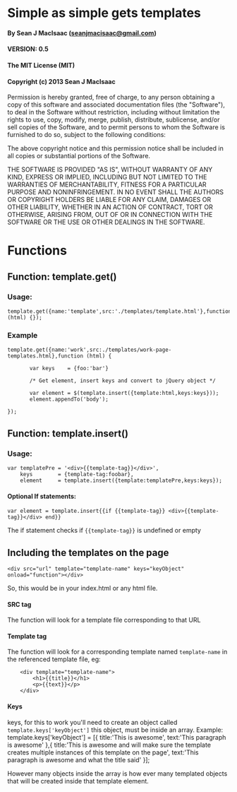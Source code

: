 # Simple as simple gets templates 
#### By Sean J MacIsaac (seanjmacisaac@gmail.com)
#### VERSION: 0.5

#### The MIT License (MIT)
#### Copyright (c) 2013 Sean J MacIsaac

Permission is hereby granted, free of charge, to any person obtaining a copy of this software 
and associated documentation files (the "Software"), to deal in the Software without restriction, 
including without limitation the rights to use, copy, modify, merge, publish, distribute, 
sublicense, and/or sell copies of the Software, and to permit persons to whom the Software is 
furnished to do so, subject to the following conditions:

The above copyright notice and this permission notice shall be included in all copies or 
substantial portions of the Software.

THE SOFTWARE IS PROVIDED "AS IS", WITHOUT WARRANTY OF ANY KIND, EXPRESS OR IMPLIED, INCLUDING 
BUT NOT LIMITED TO THE WARRANTIES OF MERCHANTABILITY, FITNESS FOR A PARTICULAR PURPOSE AND 
NONINFRINGEMENT. IN NO EVENT SHALL THE AUTHORS OR COPYRIGHT HOLDERS BE LIABLE FOR ANY CLAIM, 
DAMAGES OR OTHER LIABILITY, WHETHER IN AN ACTION OF CONTRACT, TORT OR OTHERWISE, ARISING FROM, 
OUT OF OR IN CONNECTION WITH THE SOFTWARE OR THE USE OR OTHER DEALINGS IN THE SOFTWARE. 

# Functions

## Function: template.get()

### Usage: 
    template.get({name:'template',src:'./templates/template.html'},function (html) {});

### Example
    template.get({name:'work',src:./templates/work-page-templates.html},function (html) {

           var keys    = {foo:'bar'}

           /* Get element, insert keys and convert to jQuery object */

           var element = $(template.insert({template:html,keys:keys}));
           element.appendTo('body');

    });

## Function: template.insert()

### Usage: 

    var templatePre = '<div>{{template-tag}}</div>',
        keys        = {template-tag:foobar},
        element     = template.insert({template:templatePre,keys:keys});

#### Optional If statements:
    var element = template.insert{{if {{template-tag}} <div>{{template-tag}}</div> end}}

The if statement checks if `{{template-tag}}` is undefined or empty

## Including the templates on the page
    <div src="url" template="template-name" keys="keyObject" onload="function"></div>
So, this would be in your index.html or any html file.
#### SRC tag
The function will look for a template file corresponding to that URL

#### Template tag
The function will look for a corresponding template named `template-name` in the referenced template file, eg:
        
        <div template="template-name">
            <h1>{{title}}</h1>
            <p>{{text}}</p>
        </div>
    
#### Keys
keys, for this to work you'll need to create an object called `template.keys['keyObject']` this object, must be inside an array. 
Example:
    template.keys['keyObject'] = [{
        title:'This is awesome',
        text:'This paragraph is awesome'
        },{
        title:'This is awesome and will make sure the template creates multiple instances of this template on the page',
        text:'This paragraph is awesome and what the title said'
        }];
        
However many objects inside the array is how ever many templated objects that will be created inside that template element.

